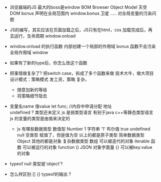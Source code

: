 - 浏览器端的JS 最大的boss是window BOM 
  Browser Object Model 天空
  DOM 
    bonus 声明在全局范围内
    window.bonus 卫星
    ..... 对全局变量的污染问题

- JS的编写，其实应该在页面加载之后，JS只有在html，css 加载完成后，再去运行，生命周期 window.onload
- window.onload 的执行函数 内部创建一个局部的作用域
  bonus 函数不会污染全局作用域 window
- 如果有了新的type后，你怎么改这个函数
- 把事情做复杂了? 把switch case，拆成了多个函数来做
  技术大牛，做大项目  设计模式：策略模式
  发工资，策略 复杂，
  - 随意加新的等级 
  - 将策略细节隐去

- 变量名name 值value 
  let func; //内存中申请分配  地址  
  undefined ? 类型还未定义 
  js 是弱类型语言 有别于java c++等静态类型语言
  js 的变量的类型是由值来决定的

  - js 有哪些数据类型
  数值型 Number 1
  字符串 '1' 
  布尔值 true
  undefined
  null 空类型 赋值了，但是值为空
  以上的都是原子类型 简单数据类型
  Object 其他的都是对象 复杂数据类型 
    数组 可以被迭代的对象 iterable
    函数 可以被运行的对象 function ()
    JSON 对象字面量 {} 可以被key:value 的对象

- typeof null 类型是'object'?
- 怎么样区别 [] {} typeof的输出 ?
  